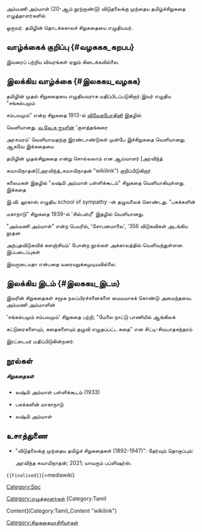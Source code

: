அம்மணி அம்மாள் (20-ஆம் நூற்றாண்டு) விடுதலைக்கு முந்தைய தமிழ்ச்சிறுகதை எழுத்தாளர்களில்
ஒருவர். தமிழின் தொடக்ககாலச் சிறுகதையை எழுதியவர்.

## வாழ்க்கைக் குறிப்பு {#வழககக_கறபப}

இவரைப் பற்றிய விவரங்கள் ஏதும் கிடைக்கவில்லை.

## இலக்கிய வாழ்க்கை {#இலககய_வழகக}

தமிழின் முதல் சிறுகதையை எழுதியவராக மதிப்பிடப்படுகிறார்.இவர் எழுதிய \"சங்கல்பமும்
சம்பவமும்\" என்ற சிறுகதை 1913-ல் [விவேகபோதினி](விவேகபோதினி "wikilink") இதழில்
வெளியானது. [வ.வே.சு ஐயரின](வ.வே._சுப்ரமணிய_ஐயர் "wikilink")் \'குளத்தங்கரை
அரசமரம்\' வெளியாவதற்கு இரண்டாண்டுகள் முன்பே இச்சிறுகதை வெளியானது. ஆகவே இக்கதையை
தமிழின் முதல்சிறுகதை என்று சொல்லலாம் என ஆய்வாளர் [அரவிந்த்
சுவாமிநாதன்](அரவிந்த்_சுவாமிநாதன் "wikilink") குறிப்பிடுகிறார்

கலைமகள் இதழில் \"லஷ்மி அம்மாள் பள்ளிக்கூடம்\" சிறுகதை வெளியாகியுள்ளது. இக்கதை
இ.வி. லூகாஸ் எழுதிய school of sympathy -ன் தழுவலைக் கொண்டது. \"பசுக்களின்
மகாநாடு\" சிறுகதை 1939-ல் \'சில்பஸ்ரீ' இதழில் வெளியானது.

\"அம்மணி அம்மாள்\" என்ற பெயரில், \'சோபனமாலை', \'356 விடுகவிகள் அடங்கிய நூதன
அற்புதவிடுகவிக் களஞ்சியம்' போன்ற நூல்கள் அக்காலத்தில் வெளிவந்துள்ளன. இப்படைப்புகள்
இவருடையதா என்பதை வரையறுக்கமுடியவில்லை.

## இலக்கிய இடம் {#இலககய_இடம}

இவரின் சிறுகதைகள் சமூக நலப்பிரச்சனைகளை மையமாகக் கொண்டு அமைந்தவை. அம்மணி அம்மாளின்
'சங்கல்பமும் சம்பவமும்' சிறுகதை பற்றி, \"மேலை நாட்டு பாணியில் ஆங்கிலக்
கட்டுரைகளையும், கதைகளையும் தழுவி எழுதப்பட்ட கதை\" என சிட்டி-சிவபாதசுந்தரம்
இரட்டையர் மதிப்பிடுகின்றனர்.

## நூல்கள்

##### சிறுகதைகள்

-   லஷ்மி அம்மாள் பள்ளிக்கூடம் (1933)
-   பசுக்களின் மாகாநாடு
-   லஷ்மி அம்மாள்

## உசாத்துணை

-   \"விடுதலைக்கு முந்தைய தமிழ்ச் சிறுகதைகள் (1892-1947)\": தேர்வும் தொகுப்பும்:
    அரவிந்த சுவாமிநாதன்; 2021; யாவரும் பப்ளிஷர்ஸ்.

`{{Finalised}}`{=mediawiki}

[Category:Spc](Category:Spc "wikilink")
[Category:எழுத்தாளர்கள்](Category:எழுத்தாளர்கள் "wikilink") [Category:Tamil
Content](Category:Tamil_Content "wikilink")
[Category:சிறுகதையாசிரியர்கள்](Category:சிறுகதையாசிரியர்கள் "wikilink")
